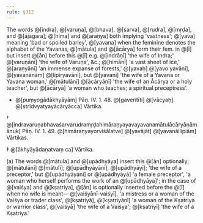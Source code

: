 ```yaml
---
rule: §312
---
```


The words @[indra], @[varuṇa], @[bhava], @[śarva], @[rudra], @[mṛḍa], and @[ājagara]; @[hima] and @[araṇya] both implying 'vastness'; @[yava] meaning 'bad or spoiled barley', @[yavana] when the feminine denotes the alphabet of the Yavanas, @[mātula] and @[ācārya] form their fem. in @[ī] but insert @[ān] before this @[ī] e.g. @[indrāṇī] 'the wife of Indra;' @[varuṇānī] 'the wife of Varuṇa', &c.; @[himānī] 'a vast sheet of ice,' @[araṇyānī] 'an immense expanse of forests,' @[yavaḥ] @[yavo yavānī], @[yavanānāṃ] @[lipiryavānī], but @[yavanī] 'the wife of a Yavana or Yavana woman,' @[mātulānī] @[ācāryāṇī] 'the wife of an Ācārya or a holy teacher', but @[ācāryā] 'a woman who teaches; a spiritual preceptress'.

- @[puṃyogādākhyāyām] Pāṇ. IV. 1. 48. @[gaveritīti] @[vācyaḥ].
  @[strīdvyatyayācāryācca] Vārtika.

† @[indravaruṇabhavaśarvarudramṛḍahimāraṇyayavayavanamātulācāryāṇāmānuk] Pāṇ. IV. 1. 49. @[himāraṇyayorviśālatve] @[yavājāt] @[yavanāllipiām] Vārtikas.

‡ @[ākhyāyādaṇatvaṃ ca] Vārtika.

(a) The words @[mātula] and @[upādhyāya] insert this @[ān] optionally; @[mātulānī] @[mātulī]; @[upādhyāyānī], @[upādhyāyī]; 'the wife of a preceptor,' but @[upādhyāyanī] or @[upādhyāyā] 'a female preceptor', 'a woman who herself performs the work of an @[upādhyāya]'; in the case of @[vaiśya] and @[kṣatriya], @[ān] is optionally inserted before the @[ī] when no wife is meant— @[vaiśyānī-vaiśyī], 'a mistress or a woman of the Vaiśya or trader class', @[kṣatriyā], @[kṣatriyāṇī] 'a woman of the Kṣatriya or warrior class', @[vaiśyā] 'the wife of a Vaiśya'; @[kṣatriyī] 'the wife of a Kṣatriya.'